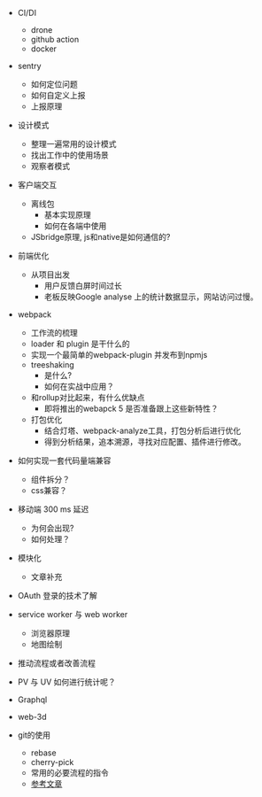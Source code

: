 * CI/DI
  * drone
  * github action
  * docker
  
* sentry
  * 如何定位问题
  * 如何自定义上报
  * 上报原理
  
* 设计模式
  * 整理一遍常用的设计模式
  * 找出工作中的使用场景
  * 观察者模式
  
* 客户端交互
  * 离线包
    * 基本实现原理
    * 如何在各端中使用
  * JSbridge原理, js和native是如何通信的? 
  
* 前端优化
  * 从项目出发
    * 用户反馈白屏时间过长
    * 老板反映Google analyse 上的统计数据显示，网站访问过慢。

* webpack
  * 工作流的梳理
  * loader 和 plugin 是干什么的
  * 实现一个最简单的webpack-plugin 并发布到npmjs
  * treeshaking
    * 是什么?
    * 如何在实战中应用？
  * 和rollup对比起来，有什么优缺点
    * 即将推出的webapck 5 是否准备跟上这些新特性？
  * 打包优化
    * 结合灯塔、webpack-analyze工具，打包分析后进行优化
    * 得到分析结果，追本溯源，寻找对应配置、插件进行修改。
    
 * 如何实现一套代码量端兼容
   * 组件拆分？
   * css兼容？
   
 * 移动端 300 ms 延迟
    * 为何会出现?
    * 如何处理？
    
 * 模块化
   * 文章补充
   
   
* OAuth 登录的技术了解

* service worker 与 web worker
  * 浏览器原理
  * 地图绘制
  
* 推动流程或者改善流程

* PV 与 UV 如何进行统计呢？

* Graphql

* web-3d

* git的使用
   * rebase
   * cherry-pick
   * 常用的必要流程的指令
   * [参考文章](https://github.com/airuikun/blog/issues/5)

